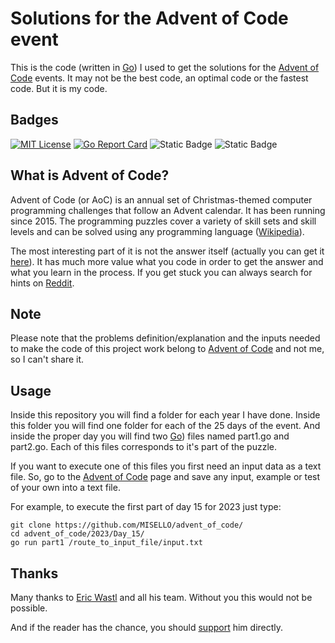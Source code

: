 # Solutions for the Advent of Code event

This is the code (written in [Go](https://golang.org/)) I used to get the solutions for the [Advent of Code](https://adventofcode.com/) events. It may not be the best code, an optimal code or the fastest code. But it is my code.

## Badges

[![MIT License](https://img.shields.io/badge/License-MIT-green.svg)](https://choosealicense.com/licenses/mit/)
[![Go Report Card](https://goreportcard.com/badge/github.com/misello/advent_of_code)](https://goreportcard.com/report/github.com/misello/advent_of_code)
![Static Badge](https://img.shields.io/badge/stars%20%E2%AD%90-50-green)
![Static Badge](https://img.shields.io/badge/2023-☑-white)


## What is Advent of Code?

Advent of Code (or AoC) is an annual set of Christmas-themed computer programming challenges that follow an Advent calendar. It has been running since 2015. The programming puzzles cover a variety of skill sets and skill levels and can be solved using any programming language ([Wikipedia](https://en.wikipedia.org/wiki/Advent_of_Code)).

The most interesting part of it is not the answer itself (actually you can get it [here](https://aoc-puzzle-solver.streamlit.app/)). It has much more value what you code in order to get the answer and what you learn in the process. If you get stuck you can always search for hints on [Reddit](https://www.reddit.com/r/adventofcode/).

## Note

Please note that the problems definition/explanation and the inputs needed to make the code of this project work belong to [Advent of Code](https://adventofcode.com/) and not me, so I can't share it.

## Usage

Inside this repository you will find a folder for each year I have done. Inside this folder you will find one folder for each of the 25 days of the event. And inside the proper day you will find two [Go](https://golang.org/)) files named part1.go and part2.go. Each of this files corresponds to it's part of the puzzle.

If you want to execute one of this files you first need an input data as a text file. So, go to the [Advent of Code](https://adventofcode.com/) page and save any input, example or test of your own into a text file.

For example, to execute the first part of day 15 for 2023 just type:

```
git clone https://github.com/MISELLO/advent_of_code/
cd advent_of_code/2023/Day_15/
go run part1 /route_to_input_file/input.txt
```

## Thanks

Many thanks to [Eric Wastl](http://was.tl/) and all his team. Without you this would not be possible.

And if the reader has the chance, you should [support](https://adventofcode.com/support) him directly.

